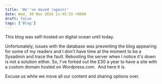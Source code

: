 ```yaml
---
title: 'We''ve moved (again)'
date: Wed, 30 Nov 2016 11:45:15 +0000
draft: false
tags: ['Blog']
---
```


This blog was self-hosted on digital ocean until today. 

Unfortunately, issues with the database was preventing the blog appearing for some of my readers and I don't have time at the moment to be a Sysadmin and trace the fault. Rebooting the server when I notice it's down is not a solution either. So, I've forked out the £30 a year to have a site with a custom domain hosted on Wordpress.com.  And here it is.

Excuse us while we move all our content and sharing options over.
